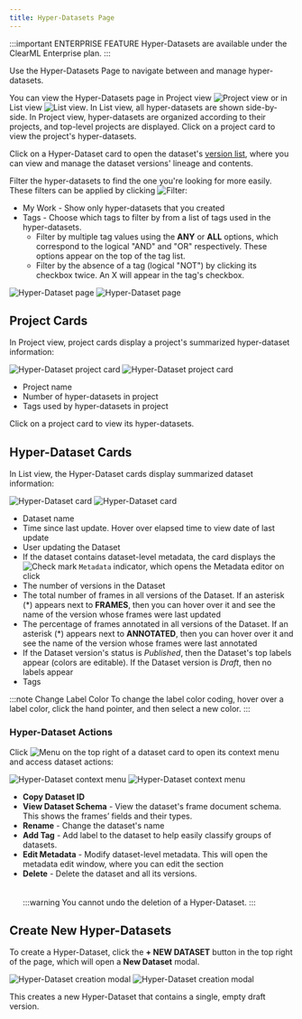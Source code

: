 ```yaml
---
title: Hyper-Datasets Page
---
```


:::important ENTERPRISE FEATURE
Hyper-Datasets are available under the ClearML Enterprise plan.
:::

Use the Hyper-Datasets Page to navigate between and manage hyper-datasets. 

You can view the Hyper-Datasets page in Project view <img src="/docs/latest/icons/ico-project-view.svg" alt="Project view" className="icon size-md" /> 
or in List view <img src="/docs/latest/icons/ico-flat-view.svg" alt="List view" className="icon size-md" />. In List 
view, all hyper-datasets are shown side-by-side. In Project view, hyper-datasets are organized according to their projects, and 
top-level projects are displayed. Click on a project card to view the project's hyper-datasets.

Click on a Hyper-Dataset card to open the dataset's [version list](webapp_datasets_versioning.md), where you can view 
and manage the dataset versions' lineage and contents. 

Filter the hyper-datasets to find the one you're looking for more easily. These filters can be applied by clicking <img src="/docs/latest/icons/ico-filter-off.svg" alt="Filter" className="icon size-md" />:
* My Work - Show only hyper-datasets that you created
* Tags - Choose which tags to filter by from a list of tags used in the hyper-datasets.
  * Filter by multiple tag values using the **ANY** or **ALL** options, which correspond to the logical "AND" and "OR" 
  respectively. These options appear on the top of the tag list.
  * Filter by the absence of a tag (logical "NOT") by clicking its checkbox twice. An X will appear in the tag's checkbox.


![Hyper-Dataset page](../../img/hyperdatasets/datasets_01.png#light-mode-only)
![Hyper-Dataset page](../../img/hyperdatasets/datasets_01_dark.png#dark-mode-only)

## Project Cards

In Project view, project cards display a project's summarized hyper-dataset information:

<div class="max-w-50">

![Hyper-Dataset project card](../../img/hyperdatasets/hyperdataset_project_card.png#light-mode-only)
![Hyper-Dataset project card](../../img/hyperdatasets/hyperdataset_project_card_dark.png#dark-mode-only)

</div>

* Project name
* Number of hyper-datasets in project
* Tags used by hyper-datasets in project

Click on a project card to view its hyper-datasets.


## Hyper-Dataset Cards

In List view, the Hyper-Dataset cards display summarized dataset information: 

<div class="max-w-50">

![Hyper-Dataset card](../../img/hyperdatasets/hyperdataset_card.png#light-mode-only)
![Hyper-Dataset card](../../img/hyperdatasets/hyperdataset_card_dark.png#dark-mode-only)

</div>

* Dataset name
* Time since last update. Hover over elapsed time to view date of last update
* User updating the Dataset
* If the dataset contains dataset-level metadata, the card displays the <img src="/docs/latest/icons/ico-status-completed.svg" alt="Check mark" className="icon size-md space-sm" /> 
    `Metadata` indicator, which opens the Metadata editor on click 
* The number of versions in the Dataset
* The total number of frames in all versions of the Dataset. If an asterisk (\*) appears next to **FRAMES**, then you can hover over it and see the name of the version whose frames were last updated
* The percentage of frames annotated in all versions of the Dataset. If an asterisk (\*) appears next to **ANNOTATED**, then you can hover over it and see the name of the version whose frames were last annotated
* If the Dataset version's status is *Published*, then the Dataset's top labels appear (colors are editable). If the 
  Dataset version is *Draft*, then no labels appear
* Tags

:::note Change Label Color
To change the label color coding, hover over a label color, click the hand pointer, and then select a new color.
:::

### Hyper-Dataset Actions

Click <img src="/docs/latest/icons/ico-bars-menu.svg" alt="Menu" className="icon size-md space-sm" /> on the top right
of a dataset card to open its context menu and access dataset actions:  

<div class="max-w-75">

![Hyper-Dataset context menu](../../img/hyperdatasets/webapp_hyperdataset_card_context_menu.png#light-mode-only)
![Hyper-Dataset context menu](../../img/hyperdatasets/webapp_hyperdataset_card_context_menu_dark.png#dark-mode-only)

</div>

* **Copy Dataset ID**
* **View Dataset Schema** - View the dataset's frame document schema. This shows the frames’ fields and their types.
* **Rename** - Change the dataset's name
* **Add Tag** - Add label to the dataset to help easily classify groups of datasets.
* **Edit Metadata** - Modify dataset-level metadata. This will open the metadata edit window, where you can edit the section
* **Delete** - Delete the dataset and all its versions.  
  <br/><br/>
  :::warning
  You cannot undo the deletion of a Hyper-Dataset.
  :::


## Create New Hyper-Datasets

To create a Hyper-Dataset, click the **+ NEW DATASET** button in the top right of the page, which will open a 
**New Dataset** modal.

<div class="max-w-50">

![Hyper-Dataset creation modal](../../img/hyperdatasets/webapp_hyperdataset_creation.png#light-mode-only)
![Hyper-Dataset creation modal](../../img/hyperdatasets/webapp_hyperdataset_creation_dark.png#dark-mode-only)

</div>

This creates a new Hyper-Dataset that contains a single, empty draft version.
